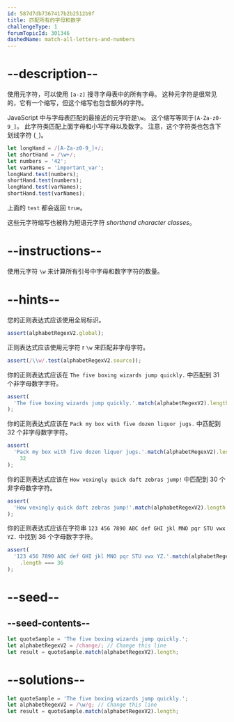 ```yaml
---
id: 587d7db7367417b2b2512b9f
title: 匹配所有的字母和数字
challengeType: 1
forumTopicId: 301346
dashedName: match-all-letters-and-numbers
---
```


# --description--

使用元字符，可以使用 `[a-z]` 搜寻字母表中的所有字母。 这种元字符是很常见的，它有一个缩写，但这个缩写也包含额外的字符。

JavaScript 中与字母表匹配的最接近的元字符是`\w`。 这个缩写等同于`[A-Za-z0-9_]`。 此字符类匹配上面字母和小写字母以及数字。 注意，这个字符类也包含下划线字符 (`_`)。

```js
let longHand = /[A-Za-z0-9_]+/;
let shortHand = /\w+/;
let numbers = '42';
let varNames = 'important_var';
longHand.test(numbers);
shortHand.test(numbers);
longHand.test(varNames);
shortHand.test(varNames);
```

上面的 `test` 都会返回 `true`。

这些元字符缩写也被称为短语元字符 <dfn>shorthand character classes</dfn>。

# --instructions--

使用元字符 `\w` 来计算所有引号中字母和数字字符的数量。

# --hints--

您的正则表达式应该使用全局标识。

```js
assert(alphabetRegexV2.global);
```

正则表达式应该使用元字符 r `\w` 来匹配非字母字符。

```js
assert(/\\w/.test(alphabetRegexV2.source));
```

你的正则表达式应该在 `The five boxing wizards jump quickly.` 中匹配到 31 个非字母数字字符。

```js
assert(
  'The five boxing wizards jump quickly.'.match(alphabetRegexV2).length === 31
);
```

你的正则表达式应该在 `Pack my box with five dozen liquor jugs.` 中匹配到 32 个非字母数字字符。

```js
assert(
  'Pack my box with five dozen liquor jugs.'.match(alphabetRegexV2).length ===
    32
);
```

你的正则表达式应该在 `How vexingly quick daft zebras jump!` 中匹配到 30 个非字母数字字符。

```js
assert(
  'How vexingly quick daft zebras jump!'.match(alphabetRegexV2).length === 30
);
```

你的正则表达式应该在字符串 `123 456 7890 ABC def GHI jkl MNO pqr STU vwx YZ.` 中找到 36 个字母数字字符。

```js
assert(
  '123 456 7890 ABC def GHI jkl MNO pqr STU vwx YZ.'.match(alphabetRegexV2)
    .length === 36
);
```

# --seed--

## --seed-contents--

```js
let quoteSample = 'The five boxing wizards jump quickly.';
let alphabetRegexV2 = /change/; // Change this line
let result = quoteSample.match(alphabetRegexV2).length;
```

# --solutions--

```js
let quoteSample = 'The five boxing wizards jump quickly.';
let alphabetRegexV2 = /\w/g; // Change this line
let result = quoteSample.match(alphabetRegexV2).length;
```
